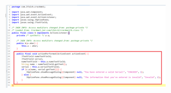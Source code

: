 













![image-20230504185634937](README.assets/image-20230504185634937.png)





















